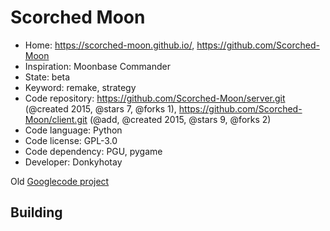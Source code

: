 # Scorched Moon

- Home: https://scorched-moon.github.io/, https://github.com/Scorched-Moon
- Inspiration: Moonbase Commander
- State: beta
- Keyword: remake, strategy
- Code repository: https://github.com/Scorched-Moon/server.git (@created 2015, @stars 7, @forks 1), https://github.com/Scorched-Moon/client.git (@add, @created 2015, @stars 9, @forks 2)
- Code language: Python
- Code license: GPL-3.0
- Code dependency: PGU, pygame
- Developer: Donkyhotay

Old [Googlecode project](https://code.google.com/archive/p/tether/)

## Building
